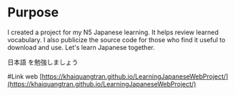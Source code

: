 # Purpose
I created a project for my N5 Japanese learning. It helps review learned vocabulary.
I also publicize the source code for those who find it useful to download and use.
Let's learn Japanese together.

日本語 を勉強しましょう

#Link web
[https://khaiquangtran.github.io/LearningJapaneseWebProject/](https://khaiquangtran.github.io/LearningJapaneseWebProject/)